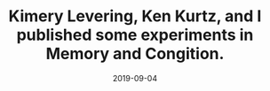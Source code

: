 ---
title: Kimery Levering, Ken Kurtz, and I published some experiments in Memory and Congition.
date: 2019-09-04
category: pdf
external_url: /pdfs/manuscripts/levering-conaway-kurtz-memcog-2019.pdf
---
